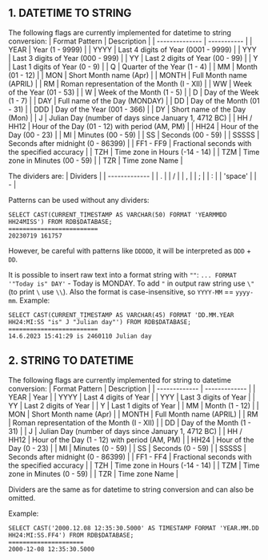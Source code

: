 ## 1. DATETIME TO STRING

The following flags are currently implemented for datetime to string conversion:
| Format Pattern | Description |
| -------------- | ----------- |
| YEAR | Year (1 - 9999) |
| YYYY | Last 4 digits of Year (0001 - 9999) |
| YYY | Last 3 digits of Year (000 - 999) |
| YY | Last 2 digits of Year (00 - 99) |
| Y | Last 1 digits of Year (0 - 9) |
| Q | Quarter of the Year (1 - 4) |
| MM | Month (01 - 12) |
| MON | Short Month name (Apr) |
| MONTH | Full Month name (APRIL) |
| RM | Roman representation of the Month (I - XII) |
| WW | Week of the Year (01 - 53) |
| W | Week of the Month (1 - 5) |
| D | Day of the Week (1 - 7) |
| DAY | Full name of the Day (MONDAY) |
| DD | Day of the Month (01 - 31) |
| DDD | Day of the Year (001 - 366) |
| DY | Short name of the Day (Mon) |
| J | Julian Day (number of days since January 1, 4712 BC) |
| HH / HH12 | Hour of the Day (01 - 12) with period (AM, PM)  |
| HH24 | Hour of the Day (00 - 23) |
| MI | Minutes (00 - 59) |
| SS | Seconds (00 - 59) |
| SSSSS | Seconds after midnight (0 - 86399) |
| FF1 - FF9 | Fractional seconds with the specified accuracy |
| TZH | Time zone in Hours  (-14 - 14) |
| TZM | Time zone in Minutes (00 - 59) |
| TZR | Time zone Name |

The dividers are:
| Dividers |
| ------------- |
| . |
| / |
| , |
| ; |
| : |
| 'space' |
| - |

Patterns can be used without any dividers:
```
SELECT CAST(CURRENT_TIMESTAMP AS VARCHAR(50) FORMAT 'YEARMMDD HH24MISS') FROM RDB$DATABASE;
=========================
20230719 161757
```
However, be careful with patterns like `DDDDD`, it will be interpreted as `DDD` + `DD`.

It is possible to insert raw text into a format string with `""`: `... FORMAT '"Today is" DAY'` - Today is MONDAY. To add `"` in output raw string use `\"` (to print `\` use `\\`).
Also the format is case-insensitive, so `YYYY-MM` == `yyyy-mm`.
Example:
```
SELECT CAST(CURRENT_TIMESTAMP AS VARCHAR(45) FORMAT 'DD.MM.YEAR HH24:MI:SS "is" J "Julian day"') FROM RDB$DATABASE;
=========================
14.6.2023 15:41:29 is 2460110 Julian day
```

## 2. STRING TO DATETIME

The following flags are currently implemented for string to datetime conversion:
| Format Pattern | Description |
| ------------- | ------------- |
| YEAR | Year |
| YYYY | Last 4 digits of Year |
| YYY | Last 3 digits of Year |
| YY | Last 2 digits of Year |
| Y | Last 1 digits of Year |
| MM | Month (1 - 12) |
| MON | Short Month name (Apr) |
| MONTH | Full Month name (APRIL) |
| RM | Roman representation of the Month (I - XII) |
| DD | Day of the Month (1 - 31) |
| J | Julian Day (number of days since January 1, 4712 BC) |
| HH / HH12 | Hour of the Day (1 - 12) with period (AM, PM)  |
| HH24 | Hour of the Day (0 - 23) |
| MI | Minutes (0 - 59) |
| SS | Seconds (0 - 59) |
| SSSSS | Seconds after midnight (0 - 86399) |
| FF1 - FF4 | Fractional seconds with the specified accuracy |
| TZH | Time zone in Hours  (-14 - 14) |
| TZM | Time zone in Minutes (0 - 59) |
| TZR | Time zone Name |

Dividers are the same as for datetime to string conversion and can also be omitted.

Example:
```
SELECT CAST('2000.12.08 12:35:30.5000' AS TIMESTAMP FORMAT 'YEAR.MM.DD HH24:MI:SS.FF4') FROM RDB$DATABASE;
=====================
2000-12-08 12:35:30.5000
```
